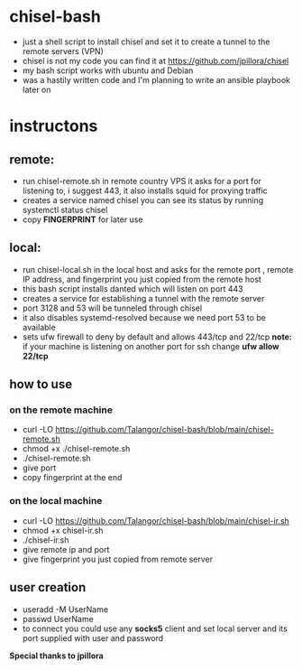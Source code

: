 # chisel-bash

- just a shell script to install chisel and set it to create a tunnel to the remote servers (VPN)
- chisel is not my code you can find it at https://github.com/jpillora/chisel
- my bash script works with ubuntu and Debian
- was a hastily written code and I'm planning to write an ansible playbook later on

# instructons

## remote:
- run chisel-remote.sh in remote country VPS it asks for a port for listening to, i suggest 443, it also installs squid for proxying traffic
- creates a service named chisel you can see its status by running systemctl status chisel 
- copy **FINGERPRINT** for later use

## local: 
- run chisel-local.sh in the local host and asks for the remote port , remote IP address, and fingerprint you just copied from the remote host
- this bash script installs danted which will listen on port 443 
- creates a service for establishing a tunnel with the remote server
- port 3128 and 53 will be tunneled through chisel 
- it also disables systemd-resolved because we need port 53 to be available
- sets ufw firewall to deny by default and allows 443/tcp and 22/tcp
**note:** if your machine is listening on another port for ssh change **ufw allow 22/tcp**


## how to use

### on the remote machine
- curl -LO https://github.com/Talangor/chisel-bash/blob/main/chisel-remote.sh
- chmod +x ./chisel-remote.sh
- ./chisel-remote.sh
- give port
- copy fingerprint at the end

### on the local machine 
- curl -LO https://github.com/Talangor/chisel-bash/blob/main/chisel-ir.sh
- chmod +x chisel-ir.sh
- ./chisel-ir.sh
- give remote ip and port
- give fingerprint you just copied from remote server

## user creation
- useradd -M UserName
- passwd UserName
- to connect you could use any **socks5** client and set local server and its port supplied with user and password


**Special thanks to jpillora**

